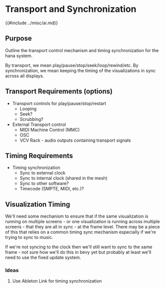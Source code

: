 # Transport and Synchronization
{{#include ../misc/ai.md}}

## Purpose
Outline the transport control mechanism and timing synchronization for the hana system.

By transport, we mean play/pause/stop/seek/loop/rewind/etc. By synchronization, we mean keeping the timing of the visualizations in sync across all displays.

## Transport Requirements (options)
- Transport controls for play/pause/stop/restart
  - Looping
  - Seek?
  - Scrubbing?
- External Transport control
  - MIDI Machine Control (MMC)
  - OSC
  - VCV Rack - audio outputs containing transport signals

## Timing Requirements
- Timing synchronization
  - Sync to external clock
  - Sync to internal clock (shared in the mesh)
  - Sync to other software?
  - Timecode (SMPTE, MIDI, etc.)?

## Visualization Timing
We'll need some mechanism to ensure that if the same visualization is running on multiple screens - or one visualization is running across multiple screens - that they are all in sync - at the frame level. There may be a piece of this that relies on a common timing sync mechanism especially if we're trying to sync to music.

If we're not syncing to the clock then we'll still want to sync to the same frame - not sure how we'll do this in bevy yet but probably at least we'll need to use the fixed update system.

### Ideas
1. Use Ableton Link for timing synchronization
